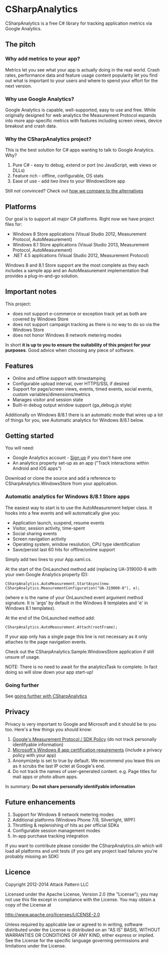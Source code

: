 # CSharpAnalytics

CSharpAnalytics is a free C# library for tracking application metrics via Google Analytics.

## The pitch

### Why add metrics to your app?

Metrics let you see what your app is actually doing in the real world. Crash rates, performance data and feature usage content popularity let you find out what is important to your users and where to spend your effort for the next version.

### Why use Google Analytics?

Google Analytics is capable, well-supported, easy to use and free. While originally designed for web analytics the Measurement Protocol expands into more app-specific metrics with features including screen views, device breakout and crash data.

### Why the CSharpAnalytics project?

This is the best solution for C# apps wanting to talk to Google Analytics. Why?

1. Pure C# - easy to debug, extend or port (no JavaScript, web views or DLLs)
1. Feature rich - offline, configurable, OS stats
1. Ease of use - add *two lines* to your WindowsStore app

Still not convinced? Check out [how we compare to the alternatives](https://github.com/AttackPattern/CSharpAnalytics/wiki/Comparison)

## Platforms

Our goal is to support all major C# platforms. Right now we have project files for:

* Windows 8 Store applications (Visual Studio 2012, Measurement Protocol, AutoMeasurement)
* Windows 8.1 Store applications (Visual Studio 2013, Measurement Protocol, AutoMeasurement)
* .NET 4.5 applications (Visual Studio 2012, Measurement Protocol)

Windows 8 and 8.1 Store support are the most complete as they each includes a sample app and an AutoMeasurement implementation that provides a plug-in-and-go solution.

## Important notes

This project:

* does not support e-commerce or exception track yet as both are covered by Windows Store
* does not support campaign tracking as there is no way to do so via the Windows Store
* does not honor Windows 8 network metering modes

In short **it is up to you to ensure the suitability of this project for your purposes**. Good advice when choosing any piece of software.

## Features

* Online and offline support with timestamping
* Configurable upload interval, over HTTPS/SSL if desired
* Support for page/screen views, events, timed events, social events, custom variables/dimensions/metrics
* Manages visitor and session state
* Built-in debug output window support (ga_debug.js style)

Additionally on Windows 8/8.1 there is an automatic mode that wires up a lot of things for you, see Automatic analytics for Windows 8/8.1 below.

## Getting started

You will need:

* Google Analytics account - [Sign up](http://analytics.google.com) if you don't have one
* An analytics property set-up as an app ("Track interactions within Android and iOS apps")

Download or clone the source and add a reference to CSharpAnalytics.WindowsStore from your application.

### Automatic analytics for Windows 8/8.1 Store apps

The easiest way to start is to use the AutoMeasurement helper class. It hooks into a few events and will automatically give you:

* Application launch, suspend, resume events
* Visitor, session activity, time-spent
* Social sharing events
* Screen navigation activity
* Operating system, window resolution, CPU type identification
* Save/persist last 60 hits for offline/online support

Simply add two lines to your App.xaml.cs.

At the start of the OnLaunched method add (replacing UA-319000-8 with your own Google Analytics property ID):

`CSharpAnalytics.AutoMeasurement.StartAsync(new CSharpAnalytics.MeasurementConfiguration("UA-319000-8"), e);`

(where e is the name of your OnLaunched event argument method signature. It is 'args' by default in the Windows 8 templates and 'e' in Windows 8.1 templates).

At the end of the OnLaunched method add:

`CSharpAnalytics.AutoMeasurement.Attach(rootFrame);`

If your app only has a single page this line is not necessary as it only attaches to the page navigation events.

Check out the CSharpAnalytics.Sample.WindowsStore application if still unsure of usage.

NOTE: There is no need to await for the analyticsTask to complete. In fact doing so will slow down your app start-up!

### Going further

See [going further with CSharpAnalytics](https://github.com/AttackPattern/CSharpAnalytics/wiki/Going-further)

## Privacy

Privacy is very important to Google and Microsoft and it should be to you too. Here's a few things you should know:

1. [Google's Measurement Protocol / SDK Policy](https://developers.google.com/analytics/devguides/collection/protocol/policy) (do not track personally identifyable information)
1. [Microsoft's Windows 8 app certification requirements](http://msdn.microsoft.com/en-us/library/windows/apps/hh694083.aspx) (include a privacy policy with your app)
1. AnonymizeIp is set to true by default. We recommend you leave this on as it scrubs the last IP octet at Google's end.
1. Do not track the names of user-generated content. e.g. Page titles for mail apps or photo album apps.
 
In summary: **Do not share personally identifyable information**

## Future enhancements

1. Support for Windows 8 network metering modes
1. Additional platforms (Windows Phone 7/8, Silverlight, WPF)
1. Throttling & replenishing of hits as per official SDKs
1. Configurable session management modes
1. In-app purchase tracking integration

If you want to contribute please consider the CSharpAnalytics.sln which will load all platforms and unit tests (if you get any project load failures you're probably missing an SDK)

## Licence

Copyright 2012-2014 Attack Pattern LLC

Licensed under the Apache License, Version 2.0 (the "License"); you may not use this file except in compliance with the License. You may obtain a copy of the License at

http://www.apache.org/licenses/LICENSE-2.0

Unless required by applicable law or agreed to in writing, software distributed under the License is distributed on an "AS IS" BASIS, WITHOUT WARRANTIES OR CONDITIONS OF ANY KIND, either express or implied. See the License for the specific language governing permissions and limitations under the License.
